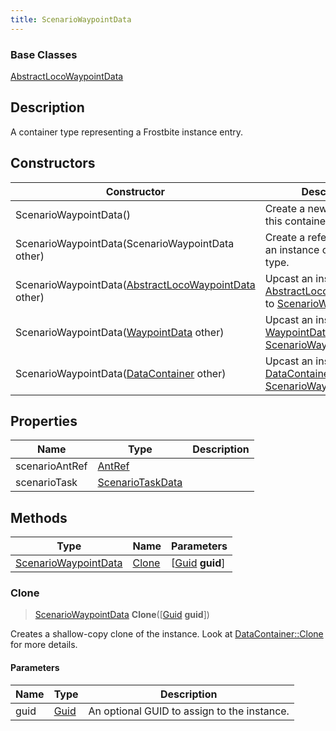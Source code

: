```yaml
---
title: ScenarioWaypointData
---
```

### Base Classes

[AbstractLocoWaypointData](AbstractLocoWaypointData)

## Description

A container type representing a Frostbite instance entry.

## Constructors

| Constructor                                                                      | Description                                                                                                                      |
| -------------------------------------------------------------------------------- | -------------------------------------------------------------------------------------------------------------------------------- |
| ScenarioWaypointData()                                                           | Create a new instance of this container type.                                                                                    |
| ScenarioWaypointData(ScenarioWaypointData other)                                 | Create a reference copy of an instance of the same type.                                                                         |
| ScenarioWaypointData([AbstractLocoWaypointData](AbstractLocoWaypointData) other) | Upcast an instance of type [AbstractLocoWaypointData](AbstractLocoWaypointData) to [ScenarioWaypointData](ScenarioWaypointData). |
| ScenarioWaypointData([WaypointData](WaypointData) other)                         | Upcast an instance of type [WaypointData](WaypointData) to [ScenarioWaypointData](ScenarioWaypointData).                         |
| ScenarioWaypointData([DataContainer](/vext/ref/shared/class/datacontainer) other)  | Upcast an instance of type [DataContainer](/vext/ref/shared/class/datacontainer) to [ScenarioWaypointData](ScenarioWaypointData).  |

## Properties

| Name           | Type                                 | Description |
| -------------- | ------------------------------------ | ----------- |
| scenarioAntRef | [AntRef](AntRef)                     |             |
| scenarioTask   | [ScenarioTaskData](ScenarioTaskData) |             |

## Methods

| Type                                         | Name            | Parameters                                     |
| -------------------------------------------- | --------------- | ---------------------------------------------- |
| [ScenarioWaypointData](ScenarioWaypointData) | [Clone](#clone) | \[[Guid](/vext/ref/shared/class/guid) **guid**\] |

### Clone

> [ScenarioWaypointData](ScenarioWaypointData) **Clone**(\[[Guid](/vext/ref/shared/class/guid) **guid**\])

Creates a shallow-copy clone of the instance. Look at [DataContainer::Clone](/vext/ref/shared/class/datacontainer#clone) for more details.

#### Parameters

| Name | Type         | Description                                 |
| ---- | ------------ | ------------------------------------------- |
| guid | [Guid](Guid) | An optional GUID to assign to the instance. |

